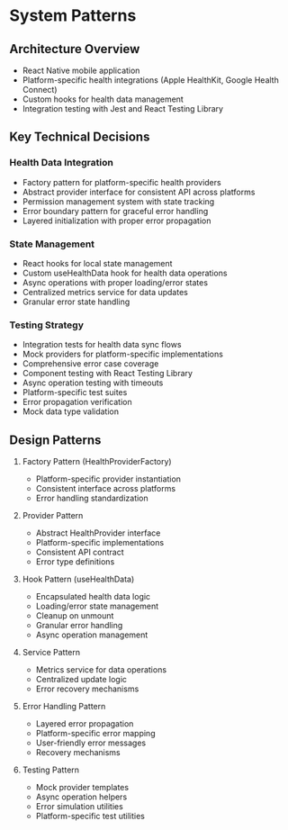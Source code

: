 # System Patterns

## Architecture Overview
- React Native mobile application
- Platform-specific health integrations (Apple HealthKit, Google Health Connect)
- Custom hooks for health data management
- Integration testing with Jest and React Testing Library

## Key Technical Decisions

### Health Data Integration
- Factory pattern for platform-specific health providers
- Abstract provider interface for consistent API across platforms
- Permission management system with state tracking
- Error boundary pattern for graceful error handling
- Layered initialization with proper error propagation

### State Management
- React hooks for local state management
- Custom useHealthData hook for health data operations
- Async operations with proper loading/error states
- Centralized metrics service for data updates
- Granular error state handling

### Testing Strategy
- Integration tests for health data sync flows
- Mock providers for platform-specific implementations
- Comprehensive error case coverage
- Component testing with React Testing Library
- Async operation testing with timeouts
- Platform-specific test suites
- Error propagation verification
- Mock data type validation

## Design Patterns

1. Factory Pattern (HealthProviderFactory)
   - Platform-specific provider instantiation
   - Consistent interface across platforms
   - Error handling standardization

2. Provider Pattern
   - Abstract HealthProvider interface
   - Platform-specific implementations
   - Consistent API contract
   - Error type definitions

3. Hook Pattern (useHealthData)
   - Encapsulated health data logic
   - Loading/error state management
   - Cleanup on unmount
   - Granular error handling
   - Async operation management

4. Service Pattern
   - Metrics service for data operations
   - Centralized update logic
   - Error recovery mechanisms

5. Error Handling Pattern
   - Layered error propagation
   - Platform-specific error mapping
   - User-friendly error messages
   - Recovery mechanisms

6. Testing Pattern
   - Mock provider templates
   - Async operation helpers
   - Error simulation utilities
   - Platform-specific test utilities
